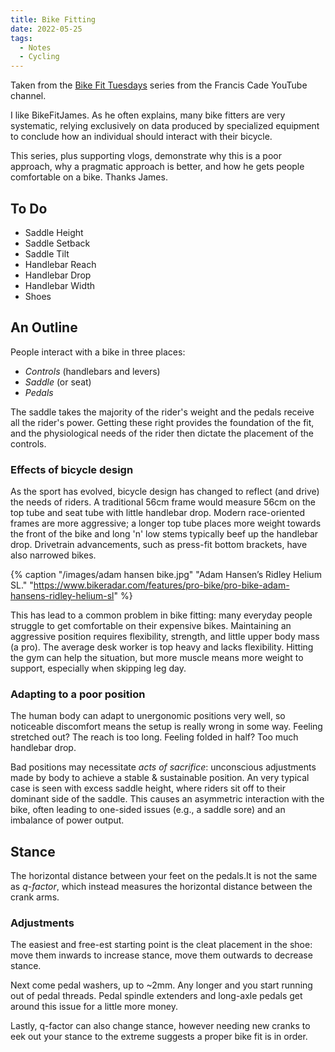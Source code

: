 ```yaml
---
title: Bike Fitting
date: 2022-05-25
tags:
  - Notes
  - Cycling
---
```


Taken from the
[Bike Fit Tuesdays](https://www.youtube.com/watch?v=RNLQY6gBZsg&list=PLMZ241fyVfiv3eAJ4UYkzeb2JltpLSlzs)
series from the Francis Cade YouTube channel.

<!-- more -->

I like BikeFitJames. As he often explains, many bike fitters are very
systematic, relying exclusively on data produced by specialized equipment to
conclude how an individual should interact with their bicycle.

This series, plus supporting vlogs, demonstrate why this is a poor approach, why
a pragmatic approach is better, and how he gets people comfortable on a bike.
Thanks James.

## To Do

- Saddle Height
- Saddle Setback
- Saddle Tilt
- Handlebar Reach
- Handlebar Drop
- Handlebar Width
- Shoes

<!-- TODO rename -->

## An Outline

People interact with a bike in three places:

- _Controls_ (handlebars and levers)
- _Saddle_ (or seat)
- _Pedals_

The saddle takes the majority of the rider's weight and the pedals receive all
the rider's power. Getting these right provides the foundation of the fit, and
the physiological needs of the rider then dictate the placement of the controls.

### Effects of bicycle design

As the sport has evolved, bicycle design has changed to reflect (and drive) the
needs of riders. A traditional 56cm frame would measure 56cm on the top tube and
seat tube with little handlebar drop. Modern race-oriented frames are more
aggressive; a longer top tube places more weight towards the front of the bike
and long 'n' low stems typically beef up the handlebar drop. Drivetrain
advancements, such as press-fit bottom brackets, have also narrowed bikes.

<!-- TODO work out captioning -->

{%
  caption
  "/images/adam hansen bike.jpg"
  "Adam Hansen’s Ridley Helium SL."
  "https://www.bikeradar.com/features/pro-bike/pro-bike-adam-hansens-ridley-helium-sl"
%}

This has lead to a common problem in bike fitting: many everyday people struggle
to get comfortable on their expensive bikes. Maintaining an aggressive position
requires flexibility, strength, and little upper body mass (a pro). The average
desk worker is top heavy and lacks flexibility. Hitting the gym can help the
situation, but more muscle means more weight to support, especially when
skipping leg day.

### Adapting to a poor position

The human body can adapt to unergonomic positions very well, so noticeable
discomfort means the setup is really wrong in some way. Feeling stretched out?
The reach is too long. Feeling folded in half? Too much handlebar drop.

Bad positions may necessitate _acts of sacrifice_: unconscious adjustments made
by body to achieve a stable & sustainable position. An very typical case is seen
with excess saddle height, where riders sit off to their dominant side of the
saddle. This causes an asymmetric interaction with the bike, often leading to
one-sided issues (e.g., a saddle sore) and an imbalance of power output.

## Stance

The horizontal distance between your feet on the pedals.It is not the same as
_q-factor_, which instead measures the horizontal distance between the crank
arms.

### Adjustments

The easiest and free-est starting point is the cleat placement in the shoe: move
them inwards to increase stance, move them outwards to decrease stance.

Next come pedal washers, up to ~2mm. Any longer and you start running out of
pedal threads. Pedal spindle extenders and long-axle pedals get around this
issue for a little more money.

Lastly, q-factor can also change stance, however needing new cranks to eek out
your stance to the extreme suggests a proper bike fit is in order.
